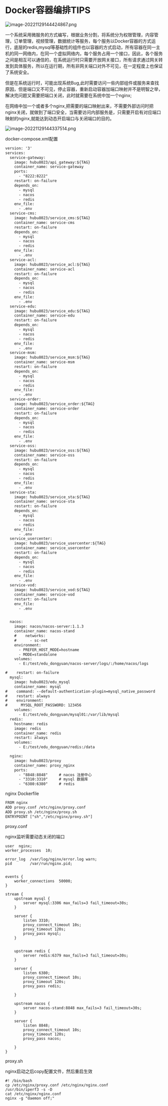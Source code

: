 # Docker容器编排TIPS


<!--more-->

![image-20221129144424867.png](/posts/Docker/Docker容器编排tips/image-20221129144424867.png)

一个系统采用微服务的方式编写，根据业务分割，将系统分为权限管理，内容管理，订单管理，视频管理，数据统计等服务，每个服务以Docker容器的方式运行，底层的redis,mysql等基础性的组件也以容器的方式启动，所有容器在同一主机的同一网络内，在同一个虚拟网络内，每个服务占用一个接口，因此，各个服务之间是相互可以通信的，在系统运行时只需要开放网关接口，所有请求通过网关转发到具体服务，所以在运行期，所有非网关端口对外不可见，在一定程度上也保证了系统安全。

但是在系统运行时，可能出现系统Bug,此时需要访问一些内部组件或服务来查找原因，但是端口又不可见，停止容器，重新启动容器加端口映射并不是明智之举，解决完问题又需要把端口关闭，此时就需要在系统中加一个nginx;

在网络中加一个或者多个nginx,把需要的端口映射出来，不需要外部访问时把nginx关闭，就做到了端口安全，当需要访问内部服务是，只需要开启有对应端口映射的nginx,就能达到动态开启端口与关闭端口的目的。

![image-20221129144337514.png](/posts/Docker/Docker容器编排tips/image-20221129144337514.png)

docker-compose.xml配置

```xml
version: '3'
services:
  service-gateway:
    image: hubu8023/api_gateway:${TAG}
    container_name: service-gateway
    ports:
      - "8222:8222"
    restart: on-failure
    depends_on:
      - mysql
      - nacos
      - redis
    env_file:
      - .env
  service-cms:
    image: hubu8023/service_cms:${TAG}
    container_name: service-cms
    restart: on-failure
    depends_on:
      - mysql
      - nacos
      - redis
    env_file:
      - .env
  service-acl:
    image: hubu8023/service_acl:${TAG}
    container_name: service-acl
    restart: on-failure
    depends_on:
      - mysql
      - nacos
      - redis
    env_file:
      - .env
  service-edu:
    image: hubu8023/service_edu:${TAG}
    container_name: service-edu
    restart: on-failure
    depends_on:
      - mysql
      - nacos
      - redis
    env_file:
      - .env
  service-msm:
    image: hubu8023/service_msm:${TAG}
    container_name: service-msm
    restart: on-failure
    depends_on:
      - mysql
      - nacos
      - redis
    env_file:
      - .env
  service-order:
    image: hubu8023/service_order:${TAG}
    container_name: service-order
    restart: on-failure
    depends_on:
      - mysql
      - nacos
      - redis
    env_file:
      - .env
  service-oss:
    image: hubu8023/service_oss:${TAG}
    container_name: service-oss
    restart: on-failure
    depends_on:
      - mysql
      - nacos
      - redis
    env_file:
      - .env
  service-sta:
    image: hubu8023/service_sta:${TAG}
    container_name: service-sta
    restart: on-failure
    depends_on:
      - mysql
      - nacos
      - redis
    env_file:
      - .env
  service_usercenter:
    image: hubu8023/service_usercenter:${TAG}
    container_name: service_usercenter
    restart: on-failure
    depends_on:
      - mysql
      - nacos
      - redis
    env_file:
      - .env
  service-vod:
    image: hubu8023/service_vod:${TAG}
    container_name: service-vod
    restart: on-failure
    env_file:
      - .env


  nacos:
    image: nacos/nacos-server:1.1.3
    container_name: nacos-stand
    #    networks:
    #      - sc-net
    environment:
      - PREFER_HOST_MODE=hostname
      - MODE=standalone
    volumes:
      - E:/test/edu_dongyuan/nacos-server/logs/:/home/nacos/logs

#    restart: on-failure
  mysql:
    image: hubu8023/edu_mysql
    container_name: mysql
#    command: --default-authentication-plugin=mysql_native_password
#    restart: always
#    environment:
#      MYSQL_ROOT_PASSWORD: 123456
    volumes:
      - E:/test/edu_dongyuan/mysql01:/var/lib/mysql
  redis:
    hostname: redis
    image: redis
    container_name: redis
    restart: always
    volumes:
      - E:/test/edu_dongyuan/redis:/data

  nginx:
    image: hubu8023/proxy
    container_name: proxy_nginx
    ports:
      - "8848:8848"     # nacos 注册中心
      - "3310:3310"     # mysql 数据库
      - "6380:6380"     # redis
```

nginx Dockerfile

```xml
FROM nginx
ADD proxy.conf /etc/nginx/proxy.conf
ADD proxy.sh /etc/nginx/proxy.sh
ENTRYPOINT ["sh","/etc/nginx/proxy.sh"]
```

proxy.conf

nginx监听需要动态关闭的端口

```
user  nginx;
worker_processes  10;

error_log  /var/log/nginx/error.log warn;
pid        /var/run/nginx.pid;


events {
    worker_connections  50000;
}

stream {
    upstream mysql {
        server mysql:3306 max_fails=3 fail_timeout=30s;
    }

    server {
        listen 3310;
        proxy_connect_timeout 10s;
        proxy_timeout 120s;
        proxy_pass mysql;
    }


    upstream redis {
        server redis:6379 max_fails=3 fail_timeout=30s;
    }

    server {
        listen 6380;
        proxy_connect_timeout 10s;
        proxy_timeout 120s;
        proxy_pass redis;

    }

    upstream nacos {
        server nacos-stand:8848 max_fails=3 fail_timeout=30s;
    }

    server {
        listen 8848;
        proxy_connect_timeout 10s;
        proxy_timeout 120s;
        proxy_pass nacos;

    }
}
```

proxy.sh

nginx启动之后copy配置文件，然后重启生效

```
#! /bin/bash
cp /etc/nginx/proxy.conf /etc/nginx/nginx.conf
/usr/bin/iperf3 -s -D
cat /etc/nginx/nginx.conf
nginx -g "daemon off;"
```


